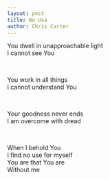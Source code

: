 ```yaml
---
layout: post
title: No Use
author: Chris Carter
---
```


You dwell in unapproachable light <br>
I cannot see You <br>

<br>

You work in all things <br>
I cannot understand You <br>

<br>

Your goodness never ends <br>
I am overcome with dread <br>

<br>

When I behold You <br>
I find no use for myself <br>
You are that You are <br>
Without me <br>
